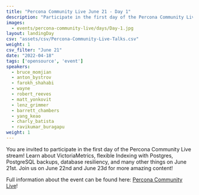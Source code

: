```yaml
---
title: "Percona Community Live June 21 - Day 1"
description: "Participate in the first day of the Percona Community Live stream on June 21st! Learn about VictoriaMetrics, flexible Indexing with Postgres, PostgreSQL backups, database resiliency, and lots of other stuff."
images:
  - events/percona-community-live/days/Day-1.jpg
layout: landingDay
csv: "assets/csv/Percona-Community-Live-Talks.csv"
weight: 1
csv_filter: "June 21"
date: "2022-04-18"
tags: ['opensource', 'event']
speakers:
  - bruce_momjian
  - anton_bystrov
  - farokh_shahabi
  - wayne
  - robert_reeves
  - matt_yonkovit
  - lenz_grimmer
  - barrett_chambers
  - yang_keao
  - charly_batista
  - ravikumar_buragapu
weight: 1
---
```


You are invited to participate in the first day of the Percona Community Live stream! Learn about VictoriaMetrics, flexible Indexing with Postgres, PostgreSQL backups, database resiliency, and many other things on June 21st. Join us on June 22nd and June 23d for more amazing content! 

Full information about the event can be found here: [Percona Community Live](https://percona.community/events/percona-community-live-2022/)!
